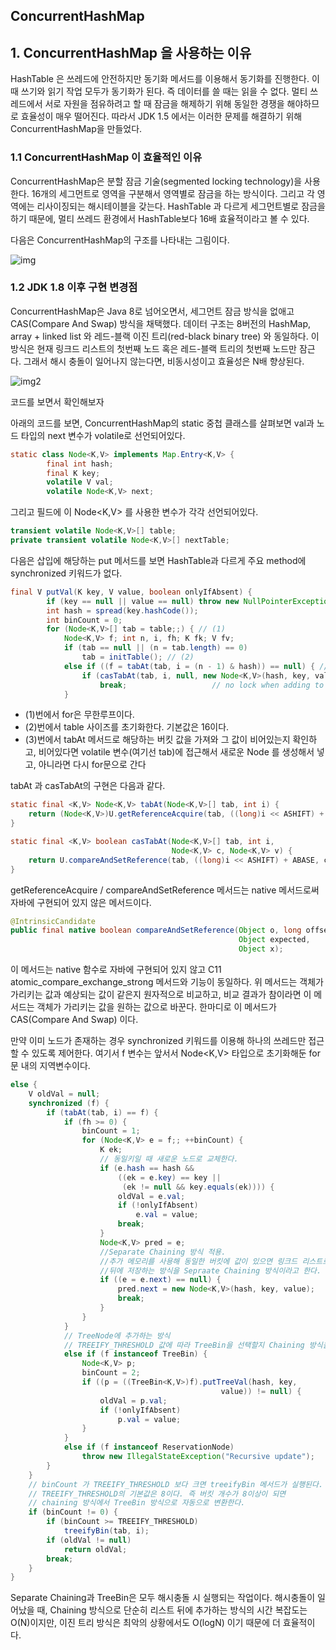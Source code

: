 ## ConcurrentHashMap

## 1. ConcurrentHashMap 을 사용하는 이유

HashTable 은 쓰레드에 안전하지만 동기화 메서드를 이용해서 동기화를 진행한다. 이 때 쓰기와 읽기 작업
모두가 동기화가 된다. 즉 데이터를 쓸 때는 읽을 수 없다. 멀티 쓰레드에서 서로 자원을 점유하려고 할 때
잠금을 해제하기 위해 동일한 경쟁을 해야하므로 효율성이 매우 떨어진다. 따라서 JDK 1.5 에서는 이러한 문제를
해결하기 위해 ConcurrentHashMap을 만들었다.

### 1.1 ConcurrentHashMap 이 효율적인 이유

ConcurrentHashMap은 분할 잠금 기술(segmented locking technology)을 사용한다. 16개의 세그먼트로
영역을 구분해서 영역별로 잠금을 하는 방식이다. 그리고 각 영역에는 리사이징되는 해시테이블을 갖는다. HashTable
과 다르게 세그먼트별로 잠금을 하기 때문에, 멀티 쓰레드 환경에서 HashTable보다 16배 효율적이라고 볼 수 있다.

다음은 ConcurrentHashMap의 구조를 나타내는 그림이다.

![img](https://programmer.ink/images/think/5f38b9d73666c1cbcd89202cf1fea322.jpg)

### 1.2 JDK 1.8 이후 구현 변경점

ConcurrentHashMap은 Java 8로 넘어오면서, 세그먼트 잠금 방식을 없애고 CAS(Compare And Swap) 방식을 채택했다.
데이터 구조는 8버전의 HashMap, array + linked list 와 레드-블랙 이진 트리(red-black binary tree) 와 동일하다.
이 방식은 현재 링크드 리스트의 첫번째 노드 혹은 레드-블랙 트리의 첫번째 노드만 잠근다. 그래서 해시 충돌이
일어나지 않는다면, 비동시성이고 효율성은 N배 향상된다.

![img2](https://programmer.ink/images/think/a7b284d7d2c1911f82abcd079a3f58be.jpg)

코드를 보면서 확인해보자

아래의 코드를 보면,
ConcurrentHashMap의 static 중첩 클래스를 살펴보면 val과 노드 타입의 next 변수가 volatile로 선언되어있다.
```java
static class Node<K,V> implements Map.Entry<K,V> {
        final int hash;
        final K key;
        volatile V val;
        volatile Node<K,V> next;
```

그리고 필드에 이 Node<K,V> 를 사용한 변수가 각각 선언되어있다.

```java
transient volatile Node<K,V>[] table;
private transient volatile Node<K,V>[] nextTable;
```
다음은 삽입에 해당하는 put 메서드를 보면 HashTable과 다르게 주요 method에 synchronized 키워드가 없다.
```java
final V putVal(K key, V value, boolean onlyIfAbsent) {
        if (key == null || value == null) throw new NullPointerException();
        int hash = spread(key.hashCode());
        int binCount = 0;
        for (Node<K,V>[] tab = table;;) { // (1)
            Node<K,V> f; int n, i, fh; K fk; V fv;
            if (tab == null || (n = tab.length) == 0)
                tab = initTable(); // (2)
            else if ((f = tabAt(tab, i = (n - 1) & hash)) == null) { // (3)
                if (casTabAt(tab, i, null, new Node<K,V>(hash, key, value)))
                    break;                   // no lock when adding to empty bin
            }
```

- (1)번에서 for은 무한루프이다.
- (2)번에서 table 사이즈를 초기화한다. 기본값은 16이다.
- (3)번에서 tabAt 메서드로 해당하는 버킷 값을 가져와 그 값이 비어있는지 확인하고, 비어있다면
volatile 변수(여기선 tab)에 접근해서 새로운 Node 를 생성해서 넣고, 아니라면 다시 for문으로 간다

tabAt 과 casTabAt의 구현은 다음과 같다.
```java
static final <K,V> Node<K,V> tabAt(Node<K,V>[] tab, int i) {
    return (Node<K,V>)U.getReferenceAcquire(tab, ((long)i << ASHIFT) + ABASE);
}

static final <K,V> boolean casTabAt(Node<K,V>[] tab, int i,
                                    Node<K,V> c, Node<K,V> v) {
    return U.compareAndSetReference(tab, ((long)i << ASHIFT) + ABASE, c, v);
}
```

getReferenceAcquire / compareAndSetReference 메서드는 native 메서드로써 자바에 구현되어 있지 않은 메서드이다.
```java
@IntrinsicCandidate
public final native boolean compareAndSetReference(Object o, long offset,
                                                   Object expected,
                                                   Object x);
```
이 메서드는 native 함수로 자바에 구현되어 있지 않고 C11 atomic_compare_exchange_strong 메서드와
기능이 동일하다.
위 메서드는 객체가 가리키는 값과 예상되는 값이 같은지 원자적으로 비교하고, 비교 결과가 참이라면
이 메서드는 객체가 가리키는 값을 원하는 값으로 바꾼다. 한마디로 이 메서드가 CAS(Compare And Swap) 이다.

만약 이미 노드가 존재하는 경우 synchronized 키워드를 이용해 하나의 쓰레드만 접근할 수 있도록
제어한다. 여기서 f 변수는 앞서서 Node<K,V> 타입으로 초기화해둔 for 문 내의 지역변수이다.

```java
else {
    V oldVal = null;
    synchronized (f) {
        if (tabAt(tab, i) == f) {
            if (fh >= 0) {
                binCount = 1;
                for (Node<K,V> e = f;; ++binCount) {
                    K ek;
                    // 동일키일 때 새로운 노드로 교체한다.
                    if (e.hash == hash &&
                        ((ek = e.key) == key ||
                         (ek != null && key.equals(ek)))) {
                        oldVal = e.val;
                        if (!onlyIfAbsent)
                            e.val = value;
                        break;
                    }
                    Node<K,V> pred = e;
                    //Separate Chaining 방식 적용.
                    //추가 메모리를 사용해 동일한 버킷에 값이 있으면 링크드 리스트로 해당 value를
                    //뒤에 저장하는 방식을 Sepraate Chaining 방식이라고 한다.
                    if ((e = e.next) == null) {
                        pred.next = new Node<K,V>(hash, key, value);
                        break;
                    }
                }
            }
            // TreeNode에 추가하는 방식
            // TREEIFY_THRESHOLD 값에 따라 TreeBin을 선택할지 Chaining 방식을 선택할지 정한다
            else if (f instanceof TreeBin) {
                Node<K,V> p;
                binCount = 2;
                if ((p = ((TreeBin<K,V>)f).putTreeVal(hash, key,
                                               value)) != null) {
                    oldVal = p.val;
                    if (!onlyIfAbsent)
                        p.val = value;
                }
            }
            else if (f instanceof ReservationNode)
                throw new IllegalStateException("Recursive update");
        }
    }
    // binCount 가 TREEIFY_THRESHOLD 보다 크면 treeifyBin 메서드가 실행된다.
    // TREEIFY_THRESHOLD의 기본값은 8이다. 즉 버킷 개수가 8이상이 되면
    // chaining 방식에서 TreeBin 방식으로 자동으로 변환한다.
    if (binCount != 0) {
        if (binCount >= TREEIFY_THRESHOLD)
            treeifyBin(tab, i);
        if (oldVal != null)
            return oldVal;
        break;
    }
}
```

Separate Chaining과 TreeBin은 모두 해시충돌 시 실행되는 작업이다. 해시충돌이 일어났을 때,
Chaining 방식으로 단순히 리스트 뒤에 추가하는 방식의 시간 복잡도는 O(N)이지만, 이진 트리 방식은 최악의 상황에서도
O(logN) 이기 때문에 더 효율적이다.







